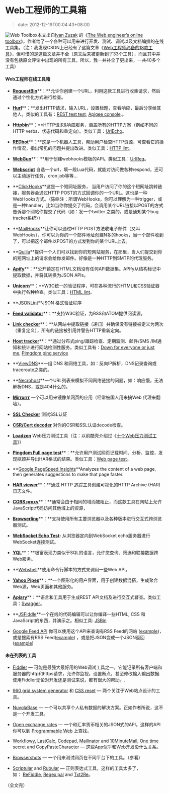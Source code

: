 # Web工程师的工具箱
>date: 2012-12-19T00:04:43+08:00


![Web Toolbox](https://coolshell.cn/wp-content/uploads/2012/12/webtoolbox.jpg)本文出自[Ivan Zuzak](http://ivanzuzak.info/) 的《[The Web engineer’s online toolbox](http://ivanzuzak.info/2012/11/18/the-web-engineers-online-toolbox.html)》，作者给了一个各种可以用来进行开发、测试、调试以及文档编排的在线工具集。（注：我发现CSDN上已经有了这篇文章《[Web工程师必备的18款工具](http://www.csdn.net/article/2012-11-19/2811992)》，但可惜的是这篇文章并不全（原文后来被更新到了33个工具），而且其中并没有包括原文评论中出现的所有工具，所以，我一并补全了更出来，一共40多个工具）


#### **Web工程师在线工具箱**


* [**RequestBin**](http://requestb.in/)**：**允许你创建一个URL，利用这款工具进行收集请求，然后通过个性化方式进行检查。


* [**Hurl**](http://hurl.it/)**：**发出HTTP请求，输入URL，设置标题，查看响应，最后分享给其他人。类似的工具有：[REST test test](http://resttesttest.com/), [Apigee console](https://apigee.com/console/others).。


* [**Httpbin**](http://httpbin.org/)**：**HTTP请求&响应服务，涵盖所有的HTTP方案（例如不同的HTTP verbs、状态代码和重定向）。类似工具：[UrlEcho](http://ivanzuzak.info/urlecho/)。


* [**REDbot**](http://redbot.org/)**：**这是一个机器人工具，帮助用户检查HTTP资源，可查看它的操作情况，指出常见的问题并提出改进。类似工具：[HTTP lint](http://zamez.org/httplint)。


* [**WebGun**](http://webgun.io/)**：**用于创建webhooks模板的API。类似工具：[UrlReq](https://github.com/izuzak/urlreq)。


* **[Webscript](https://www.webscript.io/)** 自选一个url，填一段Lua代码，就能对访问做各种respond，还可以主动运行任务，cron job等等…



* **[ClickHooks](http://www.clickhooks.com/)**这是一个短网址服务， 当用户访问了你的这个短网址跳转链接，服务器会通过HTTP POST的方式回调你的一个URL。这也是一种WebHooks方式。（陈皓注：所谓WebHooks，你可以理解为一种trigger，或是一种handler，比如当你你提交了代码，会调用某个URL链接以POST的方式告诉那个网站你提交了代码（如：发一个twitter 之类的，或是通知某个bug tracker系统））


* **[MailHooks](https://mailhooks2.appspot.com/)**让你可以通过HTTP POST方法收电子邮件（又叫WebHooks），你可以为你的一个邮件地址创建N多的hooks，当一个邮件收到了，可以把这个邮件以POST的方式发到你的某个URL上去。


* **[Quilla](http://a.quil.la/)**提供一个人们可以找到你的短网站服务，在那里，当人们提交到你的短网址上的请求会给你发邮件。好像是一种HTTP到SMTP的代理服务。


* [**Apify**](https://apify.heroku.com/resources)**：**公开锁定在HTML文档没有任何API数据集。APIfy从结构标记中提取数据，并将其转换为JSON APIs。


* [**Unicorn**](http://validator.w3.org/unicorn/)**：**W3C统一的验证程序，可在各种流行的HTML和CSS验证器中执行各种检查。类似工具：[HTML lint](http://lint.brihten.com/html/)。


* **[JSONLint](http://jsonlint.com/)**JSON 格式验证程序


* [**Feed validator**](http://validator.w3.org/feed/)**：**支持W3C验证，为RSS和ATOM提供阅读源。


* [**Link checker**](http://validator.w3.org/checklink)**：**从网站中提取链接（递归）并确保没有链接被定义为两次（重复定义），所有的链接被引用并警告HTTP重新定向。


* [**Host tracker**](http://www.host-tracker.com/)**：**通过分布式ping/跟踪检查、定期监测、邮件/SMS /IM通知和统计进行网站检测性服务。类似工具有：[Down for everyone or just me](http://www.downforeveryoneorjustme.com/), [Pimgdom ping service](http://tools.pingdom.com/ping/)


* **[ViewDNS](http://www.viewdns.info/)**一组 DNS 和网络工具，如：反向IP解析，DNS记录查询或traceroute之类的。


* **[Necrohost](http://www.necrohost.com/)**一个URL列表来模拟不同网络链接的问题，如：响应慢，无法解析DNS，或是404什么的。


* **[Mirrorrr](https://code.google.com/p/mirrorrr/)** 一个可以用来镜像某网页的应用（经常被国人用来搞Web 代理来翻墙）。


* **[SSL Checker](http://certlogik.com/ssl-checker/)** 测试SSL认证


* **[CSR/Cert decoder](http://certlogik.com/decoder/)** 对你的CSR和SSL认证decode检查。


* **[Loadzen](http://loadzen.com/)** Web压力测试工具（注：以前酷壳介绍过《[十个Web压力测试工具](https://coolshell.cn/articles/2589.html)》）


* [**Pingdom Full page test**](http://tools.pingdom.com/fpt/)**：**允许用户测试网页记载时间、分析、监控，发现瓶颈并导出HAR格式的结果。类似工具：[Web page test](https://www.webpagetest.org/)。


* **[Google PageSpeed Insights](https://developers.google.com/speed/pagespeed/insights)**Analyzes the content of a web page, then generates suggestions to make that page faster.


* [**HAR viewer**](http://www.softwareishard.com/har/viewer/)**：**通过 HTTP 追踪工具创建可视化的HTTP Archive (HAR)日志文件。


* [**CORS proxy**](http://www.corsproxy.com/)**：**通常会由于相同的域而被阻止，而这款工具在网站上允许JavaScript代码访问其他域上的资源，


* [**Browserling**](https://browserling.com/)**：**支持使用所有主要浏览器以及各种版本进行交互式跨浏览器测试。


* [**WebSocket Echo Test**](http://www.websocket.org/echo.html)**:** 从浏览器定向到WebSocket echo服务器进行WebSocket连接测试。


* [**YQL**](http://developer.yahoo.com/yql/)**：**极富表现力类似于SQL的语言，允许您查询、筛选和联接数据跨Web服务。


* **[Webshell](http://webshell.io/)**使用命令行脚本的方式来调用一些Web API。


* [**Yahoo Pipes**](http://pipes.yahoo.com/pipes/)**：**一个图形化的用户界面，用于创建数据混搭，生成聚合Web源，Web页面和其他服务。


* [**Apiary**](http://apiary.io/)**：**语言和工具用于生成REST API文档及进行交互式督查。类似工具：[Swagger](http://swagger.wordnik.com/)。


* **[JSFiddle](http://jsfiddle.net/)**一个在线的代码编辑可以让你编译一些HTML, CSS 和 JavaScript的东西，并演示之。相似工具: [JSBin](http://jsbin.com/)


* [Google Feed API](https://developers.google.com/feed/v1/jsondevguide) 你可以使用这个API来查询有RSS Feed的网站 ([example](https://ajax.googleapis.com/ajax/services/feed/lookup?v=1.0&q=http://ivanzuzak.info/))，或是搜索有RSS Feed([example](https://ajax.googleapis.com/ajax/services/feed/find?v=1.0&q=ivan%20zuzak)) ，或是把JSON变成一个JSON返回 ([example](https://ajax.googleapis.com/ajax/services/feed/load?v=1.0&q=http://ivanzuzak.info/atom.xml))


#### 未在列表的工具


* [Fiddler](http://www.fiddler2.com/fiddler2/) — 可能是最强大最好用的Web调试工具之一，它能记录所有客户端和服务器的http和https请求，允许你监视，设置断点，甚至修改输入输出数据. 使用Fiddler无论对开发还是测试来说，都有很大的帮助。.


* [960 grid system generator](https://grids.heroku.com/) 和 [CSS reset](http://meyerweb.com/eric/tools/css/reset/) — 两个关注于Web站点设计的工具。


* [NuvolaBase](http://www.nuvolabase.com/site/index.html) — 一个可以共享个人私有数据的解决方案。正如作者所说，这不是一个开发工具。


* [Open exchange rates](https://openexchangerates.org/) — 一个和汇率货币相关的JSON式的API。这样的API你可以到 [Programmable Web](http://www.programmableweb.com/) 上查找。


* [Workflowy](https://workflowy.com/), [LastCalc](http://www.lastcalc.com/), [Codepad](http://codepad.org/), [Mailinator](http://www.mailinator.com/) and [10MinuteMail](http://10minutemail.com/), [One time secret](https://onetimesecret.com/) and [CopyPasteCharacter](http://copypastecharacter.com/) — 这些App似乎和Web开发没什么关系。


* [Browsershots](https://browsershots.org/) — 一个用来测试网页在不同平台下的工具。（参看）


* [Scriptular](http://scriptular.com/) and [Rubular](http://rubular.com/) — 正则表达式工具，这样的工具太多了，如： [ReFiddle](http://refiddle.com/), [Regex pal](http://regexpal.com/) and [Txt2Re](http://www.txt2re.com/)。


（全文完）


